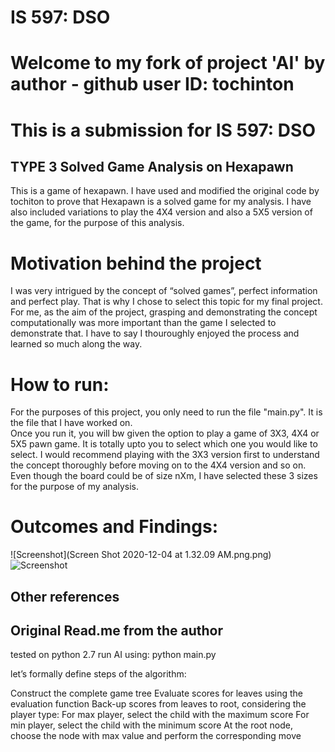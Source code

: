 # IS 597: DSO
# Welcome to my fork of project 'AI' by author - github user ID: tochinton</br>
# This is a submission for IS 597: DSO</br>
## TYPE 3 Solved Game Analysis on Hexapawn

This is a game of hexapawn. I have used and modified the original code by tochiton to prove that Hexapawn is a solved game for my analysis. I have also included variations to play the 4X4 version and also a 5X5 version of the game, for the purpose of this analysis. 

# Motivation behind the project
I was very intrigued by the concept of “solved games”, perfect information and perfect play. That is why I chose to select this topic for my final project. For me, as the aim of the project, grasping and demonstrating the concept computationally was more important than the game I selected to demonstrate that. I have to say I thouroughly enjoyed the process and learned so much along the way.

# How to run:
For the purposes of this project, you only need to run the file "main.py". It is the file that I have worked on.</br>
Once you run it, you will bw given the option to play a game of 3X3, 4X4 or 5X5 pawn game. It is totally upto you to select which one you would like to select. I would recommend playing with the 3X3 version first to understand the concept thoroughly before moving on to the 4X4 version and so on. Even though the board could be of size nXm, I have selected these 3 sizes for the purpose of my analysis. 

# Outcomes and Findings:

![Screenshot](Screen Shot 2020-12-04 at 1.32.09 AM.png.png)
![Screenshot](screenshot.png)















## Other references

## Original Read.me from the author
tested on python 2.7
run AI using: python main.py

let’s formally define steps of the algorithm:

Construct the complete game tree
Evaluate scores for leaves using the evaluation function
Back-up scores from leaves to root, considering the player type:
For max player, select the child with the maximum score
For min player, select the child with the minimum score
At the root node, choose the node with max value and perform the corresponding move


